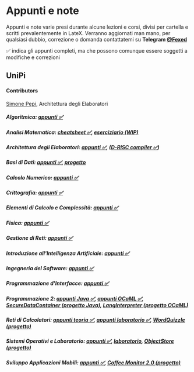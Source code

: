 # Appunti e note
Appunti e note varie presi durante alcune lezioni e corsi, divisi per cartella e scritti prevalentemente in LateX.
Verranno aggiornati man mano, per qualsiasi dubbio, correzione o domanda contattatemi su <b>Telegram [@Fexed](https://t.me/fexed)</b>

:white_check_mark: indica gli appunti completi, ma che possono comunque essere soggetti a modifiche e correzioni

## UniPi
#### Contributors
[Simone Pepi](https://github.com/sipemopo92), Architettura degli Elaboratori

##### Algoritmica: [appunti :white_check_mark:](https://github.com/fexed/Notes/blob/master/AL/AL.pdf)

##### Analisi Matematica: [cheatsheet :white_check_mark:](https://github.com/fexed/Notes/blob/master/AM/AM.pdf), [eserciziario (WIP)](https://github.com/fexed/Notes/blob/master/AM/AM_eserciziario.pdf)

##### Architettura degli Elaboratori: [appunti :white_check_mark:](https://github.com/fexed/Notes/blob/master/AE/architettura_appunti.pdf), ([D-RISC compiler :white_check_mark:](https://github.com/fexed/D-RISCcompiler))

##### Basi di Dati: [appunti :white_check_mark:](https://github.com/fexed/Notes/blob/master/BD/BD.pdf), [progetto](https://github.com/fexed/Notes/blob/master/BD/ProgettoBD8/relazione.pdf)

##### Calcolo Numerico: [appunti :white_check_mark:](https://github.com/fexed/Notes/blob/master/CN/CN.pdf)

##### Crittografia: [appunti :white_check_mark:](https://github.com/fexed/Notes/blob/master/CRI/CRI.pdf)

##### Elementi di Calcolo e Complessità: [appunti :white_check_mark:](https://github.com/fexed/Notes/blob/master/ECC/ECC.pdf)

##### Fisica: [appunti :white_check_mark:](https://github.com/fexed/Notes/blob/master/FIS/FIS.pdf)

##### Gestione di Reti: [appunti :white_check_mark:](https://github.com/fexed/Notes/blob/master/GR/GR.pdf)

##### Introduzione all'Intelligenza Artificiale: [appunti :white_check_mark:](https://github.com/fexed/Notes/blob/master/IIA/IIA.pdf)

##### Ingegneria del Software: [appunti :white_check_mark:](https://github.com/fexed/Notes/blob/master/IS/IS.pdf)

##### Programmazione d'Interfacce: [appunti :white_check_mark:](https://github.com/fexed/Notes/blob/master/PI/PI.pdf)

##### Programmazione 2: [appunti Java :white_check_mark:](https://github.com/fexed/Notes/blob/master/PR2/PR2_Java.pdf), [appunti OCaML :white_check_mark:](https://github.com/fexed/Notes/blob/master/PR2/PR2_OCaML.pdf), [SecureDataContainer (progetto Java)](https://github.com/fexed/SecureDataContainer), [LangInterpreter (progetto OCaML)](https://github.com/fexed/LangInterpreter)

##### Reti di Calcolatori: [appunti teoria :white_check_mark:](https://github.com/fexed/Notes/blob/master/RCL/RCL.pdf), [appunti laboratorio :white_check_mark:](https://github.com/fexed/Notes/blob/master/LPR/LPR.pdf), [WordQuizzle (progetto)](https://github.com/fexed/WordQuizzle)

##### Sistemi Operativi e Laboratorio: [appunti :white_check_mark:](https://github.com/fexed/Notes/blob/master/SOL/SOL.pdf), [laboratorio](https://github.com/fexed/SOL_LAB), [ObjectStore (progetto)](https://github.com/fexed/ObjectStore/releases/tag/1.0)

##### Sviluppo Applicazioni Mobili: [appunti :white_check_mark:](https://github.com/fexed/Notes/blob/master/SAM/SAM.pdf), [Coffee Monitor 2.0 (progetto)](https://github.com/fexed/CoffeeMonitor/releases/tag/2.0)
